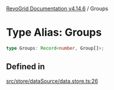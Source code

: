 [RevoGrid Documentation v4.14.6](README.md) / Groups

# Type Alias: Groups

```ts
type Groups: Record<number, Group[]>;
```

## Defined in

[src/store/dataSource/data.store.ts:26](https://github.com/revolist/revogrid/blob/62db573a68fb44a3482895267c8cda1c54f2f4d4/src/store/dataSource/data.store.ts#L26)
